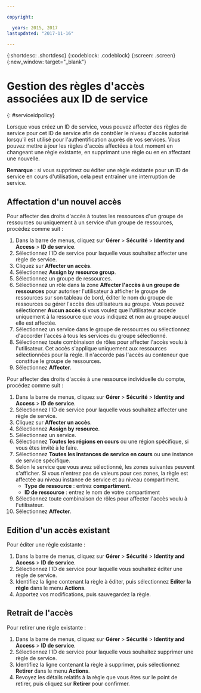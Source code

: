 ```yaml
---

copyright:

  years: 2015, 2017
lastupdated: "2017-11-16"

---
```


{:shortdesc: .shortdesc}
{:codeblock: .codeblock}
{:screen: .screen}
{:new_window: target="_blank"}

# Gestion des règles d'accès associées aux ID de service
{: #serviceidpolicy}

Lorsque vous créez un ID de service, vous pouvez affecter des règles de service pour cet ID de service afin de contrôler le niveau d'accès autorisé lorsqu'il est utilisé pour l'authentification auprès de vos services. Vous pouvez mettre à jour les règles d'accès affectées à tout moment en changeant une règle existante, en supprimant une règle ou en en affectant une nouvelle. 

**Remarque** : si vous supprimez ou éditer une règle existante pour un ID de service en cours d'utilisation, cela peut entraîner une interruption de service.

## Affectation d'un nouvel accès

Pour affecter des droits d'accès à toutes les ressources d'un groupe de ressources ou uniquement à un service d'un groupe de ressources, procédez comme suit :

1. Dans la barre de menus, cliquez sur **Gérer** &gt; **Sécurité** &gt; **Identity and Access** &gt; **ID de service**.
2. Sélectionnez l'ID de service pour laquelle vous souhaitez affecter une règle de service.
3. Cliquez sur **Affecter un accès**.
4. Sélectionnez **Assign by resource group**.
5. Sélectionnez un groupe de ressources.
6. Sélectionnez un rôle dans la zone **Affecter l'accès à un groupe de ressources** pour autoriser l'utilisateur à afficher le groupe de ressources sur son tableau de bord, éditer le nom du groupe de ressources ou gérer l'accès des utilisateurs au groupe. Vous pouvez sélectionner **Aucun accès** si vous voulez que l'utilisateur accède uniquement à la ressource que vous indiquez et non au groupe auquel elle est affectée.
7. Sélectionnez un service dans le groupe de ressources ou sélectionnez d'accorder l'accès à tous les services du groupe sélectionné.
8. Sélectionnez toute combinaison de rôles pour affecter l'accès voulu à l'utilisateur. Cet accès s'applique uniquement aux ressources sélectionnées pour la règle. Il n'accorde pas l'accès au conteneur que constitue le groupe de ressources.
9. Sélectionnez **Affecter**.

Pour affecter des droits d'accès à une ressource individuelle du compte, procédez comme suit : 

1. Dans la barre de menus, cliquez sur **Gérer** &gt; **Sécurité** &gt; **Identity and Access** &gt; **ID de service**.
2. Sélectionnez l'ID de service pour laquelle vous souhaitez affecter une règle de service.
3. Cliquez sur **Affecter un accès**.
4. Sélectionnez **Assign by resource**.
5. Sélectionnez un service.
6. Sélectionnez **Toutes les régions en cours** ou une région spécifique, si vous êtes invité à le faire. 
7. Sélectionnez **Toutes les instances de service en cours** ou une instance de service spécifique.
8. Selon le service que vous avez sélectionné, les zones suivantes peuvent s'afficher. Si vous n'entrez pas de valeurs pour ces zones, la règle est affectée au niveau instance de service et au niveau compartiment. 
    * **Type de ressource** : entrez **compartiment**.
    * **ID de ressource** : entrez le nom de votre compartiment
9. Sélectionnez toute combinaison de rôles pour affecter l'accès voulu à l'utilisateur.
10. Sélectionnez **Affecter**.



## Edition d'un accès existant

Pour éditer une règle existante :

1. Dans la barre de menus, cliquez sur **Gérer** &gt; **Sécurité** &gt; **Identity and Access** &gt; **ID de service**.
2. Sélectionnez l'ID de service pour laquelle vous souhaitez éditer une règle de service.
3. Identifiez la ligne contenant la règle à éditer, puis sélectionnez **Editer la règle** dans le menu **Actions**.
4. Apportez vos modifications, puis sauvegardez la règle.

## Retrait de l'accès

Pour retirer une règle existante :

1. Dans la barre de menus, cliquez sur **Gérer** &gt; **Sécurité** &gt; **Identity and Access** &gt; **ID de service**.
2. Sélectionnez l'ID de service pour laquelle vous souhaitez supprimer une règle de service.
3. Identifiez la ligne contenant la règle à supprimer, puis sélectionnez **Retirer** dans le menu **Actions**.
4. Revoyez les détails relatifs à la règle que vous êtes sur le point de retirer, puis cliquez sur **Retirer** pour confirmer.
